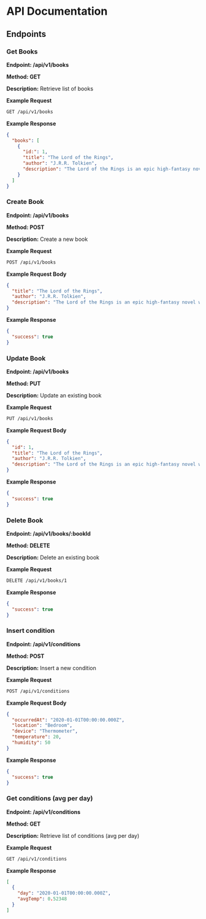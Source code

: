 # API Documentation

## Endpoints

### Get Books

**Endpoint: /api/v1/books**

**Method: GET**

**Description:** Retrieve list of books

**Example Request**

```sh
GET /api/v1/books
```

**Example Response**

```json
{
  "books": [
    {
      "id:": 1,
      "title": "The Lord of the Rings",
      "author": "J.R.R. Tolkien",
      "description": "The Lord of the Rings is an epic high-fantasy novel written by English author and scholar J. R. R. Tolkien."
    }
  ]
}
```

### Create Book

**Endpoint: /api/v1/books**

**Method: POST**

**Description:** Create a new book

**Example Request**

```sh
POST /api/v1/books
```

**Example Request Body**

```json
{
  "title": "The Lord of the Rings",
  "author": "J.R.R. Tolkien",
  "description": "The Lord of the Rings is an epic high-fantasy novel written by English author and scholar J. R. R. Tolkien."
}
```

**Example Response**

```json
{
  "success": true
}
```

### Update Book

**Endpoint: /api/v1/books**

**Method: PUT**

**Description:** Update an existing book

**Example Request**

```sh
PUT /api/v1/books
```

**Example Request Body**

```json
{
  "id": 1,
  "title": "The Lord of the Rings",
  "author": "J.R.R. Tolkien",
  "description": "The Lord of the Rings is an epic high-fantasy novel written by English author and scholar J. R. R. Tolkien."
}
```

**Example Response**

```json
{
  "success": true
}
```

### Delete Book

**Endpoint: /api/v1/books/:bookId**

**Method: DELETE**

**Description:** Delete an existing book

**Example Request**

```sh
DELETE /api/v1/books/1
```

**Example Response**

```json
{
  "success": true
}
```

### Insert condition

**Endpoint: /api/v1/conditions**

**Method: POST**

**Description:** Insert a new condition

**Example Request**

```sh
POST /api/v1/conditions
```

**Example Request Body**

```json
{
  "occurredAt": "2020-01-01T00:00:00.000Z",
  "location": "Bedroom",
  "device": "Thermometer",
  "temperature": 20,
  "humidity": 50
}
```

**Example Response**

```json
{
  "success": true
}
```

### Get conditions (avg per day)

**Endpoint: /api/v1/conditions**

**Method: GET**

**Description:** Retrieve list of conditions (avg per day)

**Example Request**

```sh
GET /api/v1/conditions
```

**Example Response**

```json
[
  {
    "day": "2020-01-01T00:00:00.000Z",
    "avgTemp": 0.52348
  }
]
```
